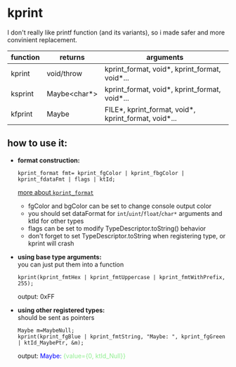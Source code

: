 # kprint
I don't really like printf function (and its variants), so i made safer and more convinient replacement.

| function | returns | arguments |
|----------|---------|-----------|
| kprint   | void/throw   | kprint_format, void*, kprint_format, void*... |
| ksprint  | Maybe<char*> | kprint_format, void*, kprint_format, void*... |
| kfprint  | Maybe<void>  | FILE*, kprint_format, void*, kprint_format, void*... |

## how to use it:
+ **format construction:**  
    ```
    kprint_format fmt= kprint_fgColor | kprint_fbgColor | kprint_fdataFmt | flags | ktId;
    ```
    [more about `kprint_format`](kprint_format.md)
    + fgColor and bgColor can be set to change console output color
    + you should set dataFormat for `int`/`uint`/`float`/`char*` arguments and ktId for other types 
    + flags can be set to modify TypeDescriptor.toString() behavior
    + don't forget to set TypeDescriptor.toString when registering type, or kprint will crash

+ **using base type arguments:**   
    you can just put them into a function
    ```
    kprint(kprint_fmtHex | kprint_fmtUppercase | kprint_fmtWithPrefix, 255);
    ```
    output: 0xFF
+ **using other registered types:**  
    should be sent as pointers
    ```
    Maybe m=MaybeNull;
    kprint(kprint_fgBlue | kprint_fmtString, "Maybe: ", kprint_fgGreen | ktId_MaybePtr, &m);
    ```  
    output: <span style="color:blue">Maybe:</span> <span style="color:lightgreen">{value={0, ktId_Null}}</span>
